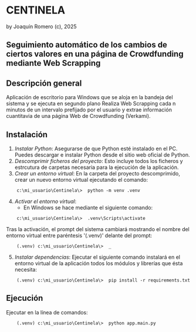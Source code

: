 # **CENTINELA**
by Joaquín Romero (c), 2025  
## Seguimiento automático de los cambios de ciertos valores en una página de Crowdfunding mediante Web Scrapping  
  
## Descripción general  
  
Aplicación de escritorio para Windows que se aloja en la bandeja del sistema y se ejecuta en segundo plano
Realiza Web Scrapping cada n minutos de un intervalo prefijado por el usuario y extrae información cuantitavia de una página Web de Crowdfunding (Verkami).
  
## Instalación  
1. *Instalar Python*: Asegurarse de que Python esté instalado en el PC. Puedes descargar e instalar Python desde el sitio web oficial de Python.
2. *Descomprimir ficheros del proyecto*: Esto incluye todos los ficheros y estrcutura de carpetas necesaria para la ejecución de la aplicación.
3. *Crear un entorno virtual*: En la carpeta del proyecto descomprimido, crear un nuevo entorno virtual ejecutando el comando:
~~~
    c:\mi_usuario\Centinela\>  python -m venv .venv
~~~


4. *Activar el entorno virtual*:
    - En Windows se hace mediante el siguiente comando:
~~~
    c:\mi_usuario\Centinela\>  .venv\Scripts\activate 
~~~

Tras la activación, el prompt del sistema cambiará mostrando el nombre del entorno virtual entre paréntesis '(.venv)' delante del prompt:
~~~
    (.venv) c:\mi_usuario\Centinela\>  _ 
~~~

5. *Instalar dependencias*: Ejecutar el siguiente comando instalará en el entorno virtual de la aplicación todos los módulos y librerías que ésta necesita:
~~~
    (.venv) c:\mi_usuario\Centinela\>  pip install -r requirements.txt
~~~


## Ejecución  
Ejecutar en la línea de comandos:
~~~
    (.venv) c:\mi_usuario\Centinela\>  python app.main.py
~~~



